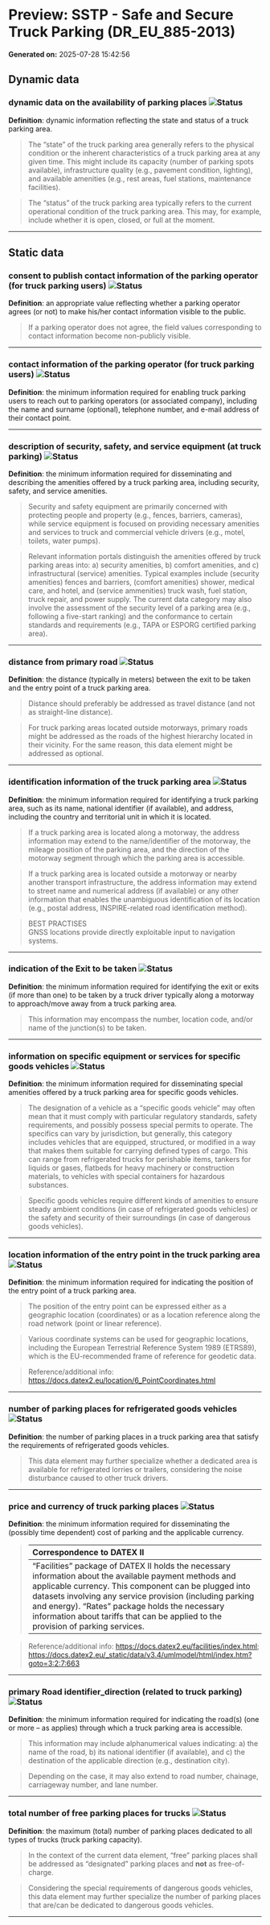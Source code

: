 # Preview: SSTP - Safe and Secure Truck Parking (DR_EU_885-2013)

**Generated on:** 2025-07-28 15:42:56

## Dynamic data

### dynamic data on the availability of parking places ![Status](https://img.shields.io/badge/status-accepted-2196f3)

**Definition**: dynamic information reflecting the state and status of a truck parking area.

>The “state” of the truck parking area generally refers to the physical condition or the inherent characteristics of a truck parking area at any given time. This might include its capacity (number of parking spots available), infrastructure quality (e.g., pavement condition, lighting), and available amenities (e.g., rest areas, fuel stations, maintenance facilities).

>The “status” of the truck parking area typically refers to the current operational condition of the truck parking area. This may, for example, include whether it is open, closed, or full at the moment.

---
## Static data

### consent to publish contact information of the parking operator (for truck parking users) ![Status](https://img.shields.io/badge/status-revised-673ab7)

**Definition**: an appropriate value reflecting whether a parking operator agrees (or not) to make his/her contact information visible to the public.

>If a parking operator does not agree, the field values corresponding to contact information become non-publicly visible.

---
### contact information of the parking operator (for truck parking users) ![Status](https://img.shields.io/badge/status-accepted-2196f3)

**Definition**: the minimum information required for enabling truck parking users to reach out to parking operators (or associated company), including the name and surname (optional), telephone number, and e-mail address of their contact point.

---
### description of security, safety, and service equipment (at truck parking) ![Status](https://img.shields.io/badge/status-accepted-2196f3)

**Definition**: the minimum information required for disseminating and describing the amenities offered by a truck parking area, including security, safety, and service amenities.

>Security and safety equipment are primarily concerned with protecting people and property (e.g., fences, barriers, cameras), while service equipment is focused on providing necessary amenities and services to truck and commercial vehicle drivers (e.g., motel, toilets, water pumps).

>Relevant information portals distinguish the amenities offered by truck parking areas into: a) security amenities, b) comfort amenities, and c) infrastructural (service) amenities. Typical examples include (security amenities) fences and barriers, (comfort amenities) shower, medical care, and hotel, and (service ammenities) truck wash, fuel station, truck repair, and power supply. The current data category may also involve the assessment of the security level of a parking area (e.g., following a five-start ranking) and the conformance to certain standards and requirements (e.g., TAPA or ESPORG certified parking area).

---
### distance from primary road ![Status](https://img.shields.io/badge/status-accepted-2196f3)

**Definition**: the distance (typically in meters) between the exit to be taken and the entry point of a truck parking area.

>Distance should preferably be addressed as travel distance (and not as straight-line distance).

>For truck parking areas located outside motorways, primary roads might be addressed as the roads of the highest hierarchy located in their vicinity. For the same reason, this data element might be addressed as optional.

---
### identification information of the truck parking area ![Status](https://img.shields.io/badge/status-accepted-2196f3)

**Definition**: the minimum information required for identifying a truck parking area, such as its name, national identifier (if available), and address, including the country and territorial unit in which it is located.

>If a truck parking area is located along a motorway, the address information may extend to the name/identifier of the motorway, the mileage position of the parking area, and the direction of the motorway segment through which the parking area is accessible.

>If a truck parking area is located outside a motorway or nearby another transport infrastructure, the address information may extend to street name and numerical address (if available) or any other information that enables the unambiguous identification of its location (e.g., postal address, INSPIRE-related road identification method).

>BEST PRACTISES\
GNSS locations provide directly exploitable input to navigation systems.

---
### indication of the Exit to be taken ![Status](https://img.shields.io/badge/status-accepted-2196f3)

**Definition**: the minimum information required for identifying the exit or exits (if more than one) to be taken by a truck driver typically along a motorway to approach/move away from a truck parking area.

>This information may encompass the number, location code, and/or name of the junction(s) to be taken.

---
### information on specific equipment or services for specific goods vehicles ![Status](https://img.shields.io/badge/status-accepted-2196f3)

**Definition**: the minimum information required for disseminating special amenities offered by a truck parking area for specific goods vehicles.

>The designation of a vehicle as a “specific goods vehicle” may often mean that it must comply with particular regulatory standards, safety requirements, and possibly possess special permits to operate. The specifics can vary by jurisdiction, but generally, this category includes vehicles that are equipped, structured, or modified in a way that makes them suitable for carrying defined types of cargo. This can range from refrigerated trucks for perishable items, tankers for liquids or gases, flatbeds for heavy machinery or construction materials, to vehicles with special containers for hazardous substances.

>Specific goods vehicles require different kinds of amenities to ensure steady ambient conditions (in case of refrigerated goods vehicles) or the safety and security of their surroundings (in case of dangerous goods vehicles).

---
### location information of the entry point in the truck parking area ![Status](https://img.shields.io/badge/status-accepted-2196f3)

**Definition**: the minimum information required for indicating the position of the entry point of a truck parking area.

>The position of the entry point can be expressed either as a geographic location (coordinates) or as a location reference along the road network (point or linear reference).

>Various coordinate systems can be used for geographic locations, including the European Terrestrial Reference System 1989 (ETRS89), which is the EU-recommended frame of reference for geodetic data.

>Reference/additional info: https://docs.datex2.eu/location/6_PointCoordinates.html

---
### number of parking places for refrigerated  goods vehicles ![Status](https://img.shields.io/badge/status-accepted-2196f3)

**Definition**: the number of parking places in a truck parking area that satisfy the requirements of refrigerated goods vehicles.

>This data element may further specialize whether a dedicated area is available for refrigerated lorries or trailers, considering the noise disturbance caused to other truck drivers.

---
### price and currency of truck parking places ![Status](https://img.shields.io/badge/status-accepted-2196f3)

**Definition**: the minimum information required for disseminating the (possibly time dependent) cost of parking and the applicable currency.

>|Correspondence to DATEX II|
>|:-------------------|
>| “Facilities” package of DATEX II holds the necessary information about the available payment methods and applicable currency. This component can be plugged into datasets involving any service provision (including parking and energy). “Rates” package holds the necessary information about tariffs that can be applied to the provision of parking services.         |

>Reference/additional info: https://docs.datex2.eu/facilities/index.html; https://docs.datex2.eu/_static/data/v3.4/umlmodel/html/index.htm?goto=3:2:7:663

---
### primary Road identifier_direction (related to truck parking) ![Status](https://img.shields.io/badge/status-revised-673ab7)

**Definition**: the minimum information required for indicating the road(s) (one or more – as applies) through which a truck parking area is accessible.

>This information may include alphanumerical values indicating: 
	a) the name of the road, 
	b) its national identifier (if available), and 
	c) the destination of the applicable direction (e.g., destination city).

> Depending on the case, it may also extend to road number, chainage, carriageway number, and lane number.

---
### total number of free parking places for trucks ![Status](https://img.shields.io/badge/status-accepted-2196f3)

**Definition**: the maximum (total) number of parking places dedicated to all types of trucks (truck parking capacity).

>In the context of the current data element, “free” parking places shall be addressed as “designated” parking places and **not** as free-of-charge.

>Considering the special requirements of dangerous goods vehicles, this data element may further specialize the number of parking places that are/can be dedicated to dangerous goods vehicles.

---

